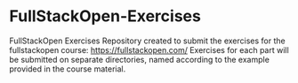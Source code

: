 # FullStackOpen-Exercises
FullStackOpen Exercises
Repository created to submit the exercises for the fullstackopen course: https://fullstackopen.com/
Exercises for each part will be submitted on separate directories, named according to the example provided in the course material.
